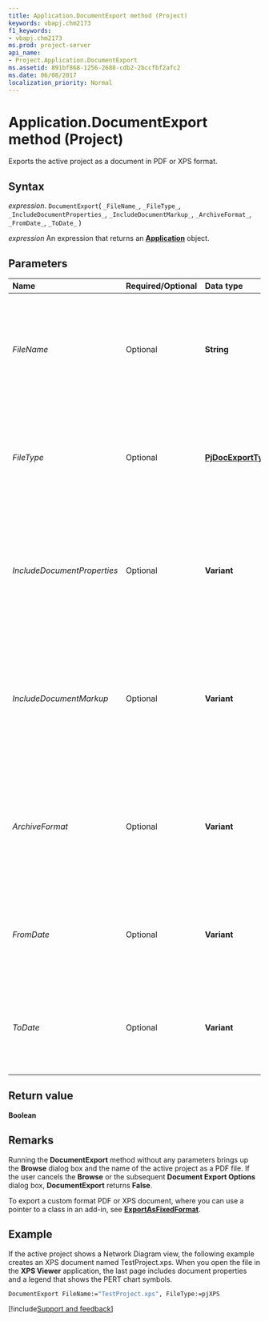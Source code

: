 ```yaml
---
title: Application.DocumentExport method (Project)
keywords: vbapj.chm2173
f1_keywords:
- vbapj.chm2173
ms.prod: project-server
api_name:
- Project.Application.DocumentExport
ms.assetid: 891bf868-1256-2688-cdb2-2bccfbf2afc2
ms.date: 06/08/2017
localization_priority: Normal
---
```



# Application.DocumentExport method (Project)

Exports the active project as a document in PDF or XPS format.


## Syntax

_expression_. `DocumentExport`( `_FileName_`, `_FileType_`, `_IncludeDocumentProperties_`, `_IncludeDocumentMarkup_`, `_ArchiveFormat_`, `_FromDate_`, `_ToDate_` )

 _expression_ An expression that returns an **[Application](Project.Application.md)** object.


## Parameters



|Name|Required/Optional|Data type|Description|
|:-----|:-----|:-----|:-----|
| _FileName_|Optional|**String**|Specifies the file name of the exported document. The default value is the name of the active project as a PDF file.|
| _FileType_|Optional|**[PjDocExportType](Project.PjDocExportType.md)**|Specifies whether to export the project as a PDF or an XPS document. The default value is  **pjPDF** (0).|
| _IncludeDocumentProperties_|Optional|**Variant**|If  **True** or 1, the last page of the exported document includes some document properties. The default value is **True**.|
| _IncludeDocumentMarkup_|Optional|**Variant**|If  **True** or 1, the last page of the exported document includes a legend of the symbols shown in the view. The default is **True**.|
| _ArchiveFormat_|Optional|**Variant**|If  **True** or 1, exports a PDF document in the ISO 19500-1 compliant (PDF/A) format. The default value is **False**.|
| _FromDate_|Optional|**Variant**|The start date of the range of dates to publish. The default value is the project start date.|
| _ToDate_|Optional|**Variant**|The end date of the range of dates to publish. The default value is the project end date.|

## Return value

 **Boolean**


## Remarks

Running the  **DocumentExport** method without any parameters brings up the **Browse** dialog box and the name of the active project as a PDF file. If the user cancels the **Browse** or the subsequent **Document Export Options** dialog box, **DocumentExport** returns **False**.

To export a custom format PDF or XPS document, where you can use a pointer to a class in an add-in, see  **[ExportAsFixedFormat](Project.Project.ExportAsFixedFormat.md)**.


## Example

If the active project shows a Network Diagram view, the following example creates an XPS document named TestProject.xps. When you open the file in the  **XPS Viewer** application, the last page includes document properties and a legend that shows the PERT chart symbols.


```vb
DocumentExport FileName:="TestProject.xps", FileType:=pjXPS
```

[!include[Support and feedback](~/includes/feedback-boilerplate.md)]